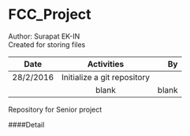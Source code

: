 # FCC_Project
Author: Surapat EK-IN<br />
Created for storing files<br />

| Date                  | Activities                              | By    |
| --------------------  |:---------------------------------------:| -----:|
| 28/2/2016             | Initialize a git repository             |       |
|                       |  blank                          |  blank     |




Repository for Senior project

<For detail>


####Detail
